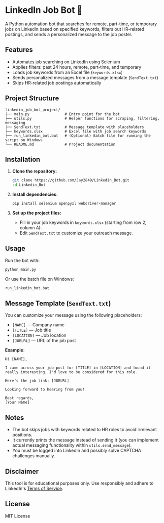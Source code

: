 # LinkedIn Job Bot 🤖

A Python automation bot that searches for remote, part-time, or temporary jobs on LinkedIn based on specified keywords, filters out HR-related postings, and sends a personalized message to the job poster.

## Features

- Automates job searching on LinkedIn using Selenium
- Applies filters: past 24 hours, remote, part-time, and temporary
- Loads job keywords from an Excel file (`keywords.xlsx`)
- Sends personalized messages from a message template (`SendText.txt`)
- Skips HR-related job postings automatically

## Project Structure

```
linkedin_job_bot_project/
├── main.py                # Entry point for the bot
├── utils.py               # Helper functions for scraping, filtering, messaging
├── SendText.txt           # Message template with placeholders
├── keywords.xlsx          # Excel file with job search keywords
├── run_linkedin_bot.bat   # (Optional) Batch file for running the script on Windows
└── README.md              # Project documentation
```

## Installation

1. **Clone the repository:**
   ```bash
   git clone https://github.com/Jay2849/Linkedin_Bot.git
   cd Linkedin_Bot
   ```

2. **Install dependencies:**
   ```bash
   pip install selenium openpyxl webdriver-manager
   ```

3. **Set up the project files:**
   - Fill in your job keywords in `keywords.xlsx` (starting from row 2, column A).
   - Edit `SendText.txt` to customize your outreach message.

## Usage

Run the bot with:

```bash
python main.py
```

Or use the batch file on Windows:

```bash
run_linkedin_bot.bat
```

## Message Template (`SendText.txt`)

You can customize your message using the following placeholders:
- `[NAME]` — Company name
- `[TITLE]` — Job title
- `[LOCATION]` — Job location
- `[JOBURL]` — URL of the job post

**Example:**
```
Hi [NAME],

I came across your job post for [TITLE] in [LOCATION] and found it really interesting. I'd love to be considered for this role.

Here’s the job link: [JOBURL]

Looking forward to hearing from you!

Best regards,
[Your Name]
```

## Notes

- The bot skips jobs with keywords related to HR roles to avoid irrelevant positions.
- It currently prints the message instead of sending it (you can implement actual messaging functionality within `utils.send_message`).
- You must be logged into LinkedIn and possibly solve CAPTCHA challenges manually.

## Disclaimer

This tool is for educational purposes only. Use responsibly and adhere to LinkedIn's [Terms of Service](https://www.linkedin.com/legal/user-agreement).

## License

MIT License
